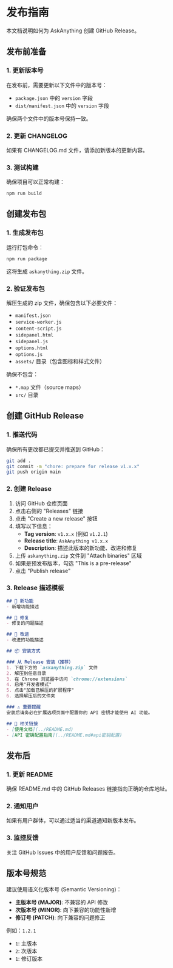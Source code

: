 # 发布指南

本文档说明如何为 AskAnything 创建 GitHub Release。

## 发布前准备

### 1. 更新版本号

在发布前，需要更新以下文件中的版本号：

- `package.json` 中的 `version` 字段
- `dist/manifest.json` 中的 `version` 字段

确保两个文件中的版本号保持一致。

### 2. 更新 CHANGELOG

如果有 CHANGELOG.md 文件，请添加新版本的更新内容。

### 3. 测试构建

确保项目可以正常构建：

```bash
npm run build
```

## 创建发布包

### 1. 生成发布包

运行打包命令：

```bash
npm run package
```

这将生成 `askanything.zip` 文件。

### 2. 验证发布包

解压生成的 zip 文件，确保包含以下必要文件：
- `manifest.json`
- `service-worker.js`
- `content-script.js`
- `sidepanel.html`
- `sidepanel.js`
- `options.html`
- `options.js`
- `assets/` 目录（包含图标和样式文件）

确保不包含：
- `*.map` 文件（source maps）
- `src/` 目录

## 创建 GitHub Release

### 1. 推送代码

确保所有更改都已提交并推送到 GitHub：

```bash
git add .
git commit -m "chore: prepare for release v1.x.x"
git push origin main
```

### 2. 创建 Release

1. 访问 GitHub 仓库页面
2. 点击右侧的 "Releases" 链接
3. 点击 "Create a new release" 按钮
4. 填写以下信息：
   - **Tag version**: `v1.x.x` (例如 `v1.2.1`)
   - **Release title**: `AskAnything v1.x.x`
   - **Description**: 描述此版本的新功能、改进和修复
5. 上传 `askanything.zip` 文件到 "Attach binaries" 区域
6. 如果是预发布版本，勾选 "This is a pre-release"
7. 点击 "Publish release"

### 3. Release 描述模板

```markdown
## 🚀 新功能
- 新增功能描述

## 🐛 修复
- 修复的问题描述

## 🔧 改进
- 改进的功能描述

## 📦 安装方式

### 从 Release 安装（推荐）
1. 下载下方的 `askanything.zip` 文件
2. 解压到任意目录
3. 在 Chrome 浏览器中访问 `chrome://extensions`
4. 启用"开发者模式"
5. 点击"加载已解压的扩展程序"
6. 选择解压后的文件夹

### ⚠️ 重要提醒
安装后请务必在扩展选项页面中配置你的 API 密钥才能使用 AI 功能。

## 🔗 相关链接
- [使用文档](../README.md)
- [API 密钥配置指南](../README.md#api密钥配置)
```

## 发布后

### 1. 更新 README

确保 README.md 中的 GitHub Releases 链接指向正确的仓库地址。

### 2. 通知用户

如果有用户群体，可以通过适当的渠道通知新版本发布。

### 3. 监控反馈

关注 GitHub Issues 中的用户反馈和问题报告。

## 版本号规范

建议使用语义化版本号 (Semantic Versioning)：

- **主版本号 (MAJOR)**: 不兼容的 API 修改
- **次版本号 (MINOR)**: 向下兼容的功能性新增
- **修订号 (PATCH)**: 向下兼容的问题修正

例如：`1.2.1`
- `1`: 主版本
- `2`: 次版本  
- `1`: 修订版本 